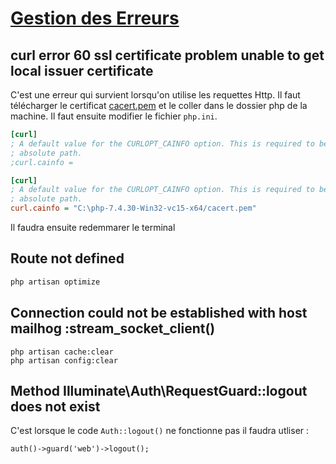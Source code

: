 # [Gestion des Erreurs](readme.md)

## curl error 60 ssl certificate problem unable to get local issuer certificate

C'est une erreur qui survient lorsqu'on utilise les requettes Http. Il faut télécharger le certificat [cacert.pem](https://curl.se/docs/caextract.html) et le coller dans le dossier php de la machine. Il faut ensuite modifier le fichier `php.ini`.  

```ini
[curl]
; A default value for the CURLOPT_CAINFO option. This is required to be an
; absolute path.
;curl.cainfo = 
```

```ini
[curl]
; A default value for the CURLOPT_CAINFO option. This is required to be an
; absolute path.
curl.cainfo = "C:\php-7.4.30-Win32-vc15-x64/cacert.pem"
```

Il faudra ensuite redemmarer le terminal

## Route not defined

```php
php artisan optimize
```

## Connection could not be established with host mailhog :stream_socket_client()

```console
php artisan cache:clear
php artisan config:clear
```

## Method Illuminate\Auth\RequestGuard::logout does not exist

C'est lorsque le code `Auth::logout()` ne fonctionne pas il faudra utliser : 

```code
auth()->guard('web')->logout();
```